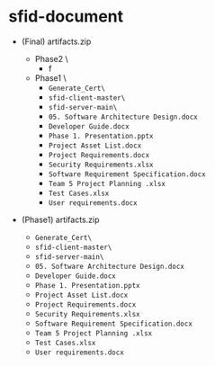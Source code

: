 # sfid-document


- (Final) artifacts.zip
  - Phase2 \
    - f
  - Phase1 \
    - `Generate_Cert\`
    - `sfid-client-master\`
    - `sfid-server-main\`
    - `05. Software Architecture Design.docx`
    - `Developer Guide.docx`
    - `Phase 1. Presentation.pptx`
    - `Project Asset List.docx`
    - `Project Requirements.docx`
    - `Security Requirements.xlsx`
    - `Software Requirement Specification.docx`
    - `Team 5 Project Planning .xlsx`
    - `Test Cases.xlsx`
    - `User requirements.docx`


- (Phase1) artifacts.zip 
  - `Generate_Cert\`
  - `sfid-client-master\`
  - `sfid-server-main\`
  - `05. Software Architecture Design.docx`
  - `Developer Guide.docx`
  - `Phase 1. Presentation.pptx`
  - `Project Asset List.docx`
  - `Project Requirements.docx`
  - `Security Requirements.xlsx`
  - `Software Requirement Specification.docx`
  - `Team 5 Project Planning .xlsx`
  - `Test Cases.xlsx`
  - `User requirements.docx`
